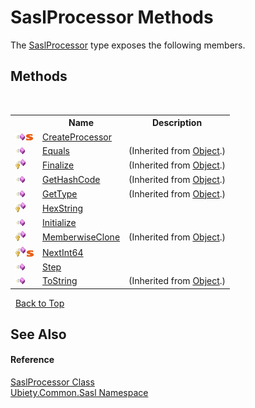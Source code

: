 # SaslProcessor Methods
 

The <a href="404d8bfd-4c20-8577-d111-2d3d0e27f300">SaslProcessor</a> type exposes the following members.


## Methods
&nbsp;<table><tr><th></th><th>Name</th><th>Description</th></tr><tr><td>![Public method](media/pubmethod.gif "Public method")![Static member](media/static.gif "Static member")</td><td><a href="deac9cd0-7f1d-c0bd-bc3a-267f1fed812d">CreateProcessor</a></td><td /></tr><tr><td>![Public method](media/pubmethod.gif "Public method")</td><td><a href="http://msdn2.microsoft.com/en-us/library/bsc2ak47" target="_blank">Equals</a></td><td> (Inherited from <a href="http://msdn2.microsoft.com/en-us/library/e5kfa45b" target="_blank">Object</a>.)</td></tr><tr><td>![Protected method](media/protmethod.gif "Protected method")</td><td><a href="http://msdn2.microsoft.com/en-us/library/4k87zsw7" target="_blank">Finalize</a></td><td> (Inherited from <a href="http://msdn2.microsoft.com/en-us/library/e5kfa45b" target="_blank">Object</a>.)</td></tr><tr><td>![Public method](media/pubmethod.gif "Public method")</td><td><a href="http://msdn2.microsoft.com/en-us/library/zdee4b3y" target="_blank">GetHashCode</a></td><td> (Inherited from <a href="http://msdn2.microsoft.com/en-us/library/e5kfa45b" target="_blank">Object</a>.)</td></tr><tr><td>![Public method](media/pubmethod.gif "Public method")</td><td><a href="http://msdn2.microsoft.com/en-us/library/dfwy45w9" target="_blank">GetType</a></td><td> (Inherited from <a href="http://msdn2.microsoft.com/en-us/library/e5kfa45b" target="_blank">Object</a>.)</td></tr><tr><td>![Protected method](media/protmethod.gif "Protected method")</td><td><a href="23f2d621-181a-8125-86cf-2f8e28ca6291">HexString</a></td><td /></tr><tr><td>![Public method](media/pubmethod.gif "Public method")</td><td><a href="a37ca787-fa87-20b8-1ef1-4e7c26784e2f">Initialize</a></td><td /></tr><tr><td>![Protected method](media/protmethod.gif "Protected method")</td><td><a href="http://msdn2.microsoft.com/en-us/library/57ctke0a" target="_blank">MemberwiseClone</a></td><td> (Inherited from <a href="http://msdn2.microsoft.com/en-us/library/e5kfa45b" target="_blank">Object</a>.)</td></tr><tr><td>![Protected method](media/protmethod.gif "Protected method")![Static member](media/static.gif "Static member")</td><td><a href="b4dfbb0d-fb6e-e4fd-c675-53fcb581537e">NextInt64</a></td><td /></tr><tr><td>![Public method](media/pubmethod.gif "Public method")</td><td><a href="aaddc82c-ba0e-2f14-ce9d-7fb8c63bbd51">Step</a></td><td /></tr><tr><td>![Public method](media/pubmethod.gif "Public method")</td><td><a href="http://msdn2.microsoft.com/en-us/library/7bxwbwt2" target="_blank">ToString</a></td><td> (Inherited from <a href="http://msdn2.microsoft.com/en-us/library/e5kfa45b" target="_blank">Object</a>.)</td></tr></table>&nbsp;
<a href="#saslprocessor-methods">Back to Top</a>

## See Also


#### Reference
<a href="404d8bfd-4c20-8577-d111-2d3d0e27f300">SaslProcessor Class</a><br /><a href="cd4c5a69-1ab4-14a6-950f-4a758c4f8386">Ubiety.Common.Sasl Namespace</a><br />